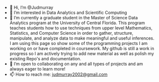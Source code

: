 - 👋 Hi, I’m @Judmurray
- 👀 I’m interested in Data Analytics and Scientific Computing
- 🌱 I’m currently a graduate student in the Master of Science Data Analytics program at the University of Central Florida. This program teaches students how to use techniques from upper level Mathematics, Statistics, and Computer Science in order to gather, structure, manipulate, and analyze data to make meaningful and useful inferences. I am using this page so show some of the programming projects I am working on or have completed in coursework. My github is still a work in progress so I am actively trying to add new material as well as polish my existing Repo's and documentation.  
- 💞️ I’m open to collaborating on any and all types of projects and am always eager to learn more! 
- 📫 How to reach me:
  judmurray2002@gmail.com 

<!---
Judmurray/Judmurray is a ✨ special ✨ repository because its `README.md` (this file) appears on your GitHub profile.
You can click the Preview link to take a look at your changes.
--->
